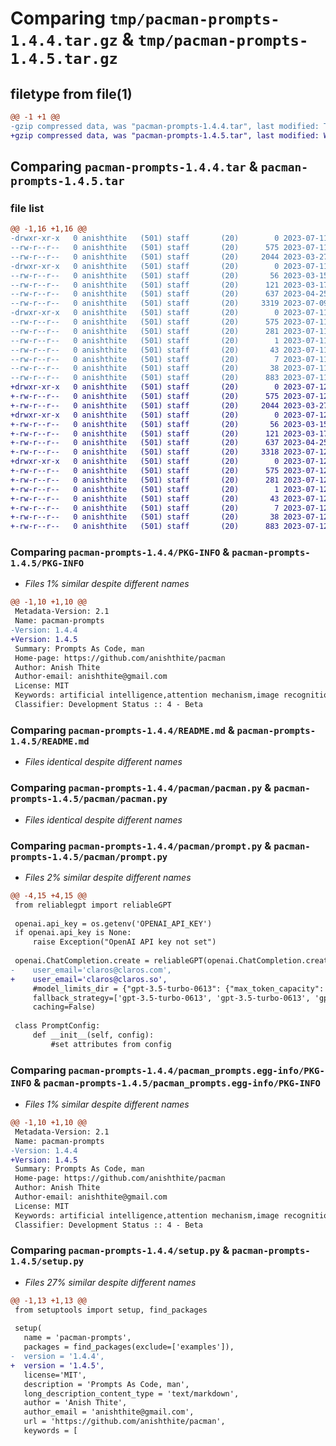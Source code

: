 # Comparing `tmp/pacman-prompts-1.4.4.tar.gz` & `tmp/pacman-prompts-1.4.5.tar.gz`

## filetype from file(1)

```diff
@@ -1 +1 @@
-gzip compressed data, was "pacman-prompts-1.4.4.tar", last modified: Tue Jul 11 18:39:14 2023, max compression
+gzip compressed data, was "pacman-prompts-1.4.5.tar", last modified: Wed Jul 12 18:18:14 2023, max compression
```

## Comparing `pacman-prompts-1.4.4.tar` & `pacman-prompts-1.4.5.tar`

### file list

```diff
@@ -1,16 +1,16 @@
-drwxr-xr-x   0 anishthite   (501) staff       (20)        0 2023-07-11 18:39:14.054155 pacman-prompts-1.4.4/
--rw-r--r--   0 anishthite   (501) staff       (20)      575 2023-07-11 18:39:14.053985 pacman-prompts-1.4.4/PKG-INFO
--rw-r--r--   0 anishthite   (501) staff       (20)     2044 2023-03-27 18:03:15.000000 pacman-prompts-1.4.4/README.md
-drwxr-xr-x   0 anishthite   (501) staff       (20)        0 2023-07-11 18:39:14.053026 pacman-prompts-1.4.4/pacman/
--rw-r--r--   0 anishthite   (501) staff       (20)       56 2023-03-15 16:30:00.000000 pacman-prompts-1.4.4/pacman/__init__.py
--rw-r--r--   0 anishthite   (501) staff       (20)      121 2023-03-17 18:53:13.000000 pacman-prompts-1.4.4/pacman/file_utils.py
--rw-r--r--   0 anishthite   (501) staff       (20)      637 2023-04-25 19:15:29.000000 pacman-prompts-1.4.4/pacman/pacman.py
--rw-r--r--   0 anishthite   (501) staff       (20)     3319 2023-07-09 00:33:44.000000 pacman-prompts-1.4.4/pacman/prompt.py
-drwxr-xr-x   0 anishthite   (501) staff       (20)        0 2023-07-11 18:39:14.053800 pacman-prompts-1.4.4/pacman_prompts.egg-info/
--rw-r--r--   0 anishthite   (501) staff       (20)      575 2023-07-11 18:39:14.000000 pacman-prompts-1.4.4/pacman_prompts.egg-info/PKG-INFO
--rw-r--r--   0 anishthite   (501) staff       (20)      281 2023-07-11 18:39:14.000000 pacman-prompts-1.4.4/pacman_prompts.egg-info/SOURCES.txt
--rw-r--r--   0 anishthite   (501) staff       (20)        1 2023-07-11 18:39:14.000000 pacman-prompts-1.4.4/pacman_prompts.egg-info/dependency_links.txt
--rw-r--r--   0 anishthite   (501) staff       (20)       43 2023-07-11 18:39:14.000000 pacman-prompts-1.4.4/pacman_prompts.egg-info/requires.txt
--rw-r--r--   0 anishthite   (501) staff       (20)        7 2023-07-11 18:39:14.000000 pacman-prompts-1.4.4/pacman_prompts.egg-info/top_level.txt
--rw-r--r--   0 anishthite   (501) staff       (20)       38 2023-07-11 18:39:14.054237 pacman-prompts-1.4.4/setup.cfg
--rw-r--r--   0 anishthite   (501) staff       (20)      883 2023-07-11 18:39:04.000000 pacman-prompts-1.4.4/setup.py
+drwxr-xr-x   0 anishthite   (501) staff       (20)        0 2023-07-12 18:18:14.357464 pacman-prompts-1.4.5/
+-rw-r--r--   0 anishthite   (501) staff       (20)      575 2023-07-12 18:18:14.357297 pacman-prompts-1.4.5/PKG-INFO
+-rw-r--r--   0 anishthite   (501) staff       (20)     2044 2023-03-27 18:03:15.000000 pacman-prompts-1.4.5/README.md
+drwxr-xr-x   0 anishthite   (501) staff       (20)        0 2023-07-12 18:18:14.355899 pacman-prompts-1.4.5/pacman/
+-rw-r--r--   0 anishthite   (501) staff       (20)       56 2023-03-15 16:30:00.000000 pacman-prompts-1.4.5/pacman/__init__.py
+-rw-r--r--   0 anishthite   (501) staff       (20)      121 2023-03-17 18:53:13.000000 pacman-prompts-1.4.5/pacman/file_utils.py
+-rw-r--r--   0 anishthite   (501) staff       (20)      637 2023-04-25 19:15:29.000000 pacman-prompts-1.4.5/pacman/pacman.py
+-rw-r--r--   0 anishthite   (501) staff       (20)     3318 2023-07-12 17:48:30.000000 pacman-prompts-1.4.5/pacman/prompt.py
+drwxr-xr-x   0 anishthite   (501) staff       (20)        0 2023-07-12 18:18:14.357062 pacman-prompts-1.4.5/pacman_prompts.egg-info/
+-rw-r--r--   0 anishthite   (501) staff       (20)      575 2023-07-12 18:18:14.000000 pacman-prompts-1.4.5/pacman_prompts.egg-info/PKG-INFO
+-rw-r--r--   0 anishthite   (501) staff       (20)      281 2023-07-12 18:18:14.000000 pacman-prompts-1.4.5/pacman_prompts.egg-info/SOURCES.txt
+-rw-r--r--   0 anishthite   (501) staff       (20)        1 2023-07-12 18:18:14.000000 pacman-prompts-1.4.5/pacman_prompts.egg-info/dependency_links.txt
+-rw-r--r--   0 anishthite   (501) staff       (20)       43 2023-07-12 18:18:14.000000 pacman-prompts-1.4.5/pacman_prompts.egg-info/requires.txt
+-rw-r--r--   0 anishthite   (501) staff       (20)        7 2023-07-12 18:18:14.000000 pacman-prompts-1.4.5/pacman_prompts.egg-info/top_level.txt
+-rw-r--r--   0 anishthite   (501) staff       (20)       38 2023-07-12 18:18:14.357504 pacman-prompts-1.4.5/setup.cfg
+-rw-r--r--   0 anishthite   (501) staff       (20)      883 2023-07-12 18:18:08.000000 pacman-prompts-1.4.5/setup.py
```

### Comparing `pacman-prompts-1.4.4/PKG-INFO` & `pacman-prompts-1.4.5/PKG-INFO`

 * *Files 1% similar despite different names*

```diff
@@ -1,10 +1,10 @@
 Metadata-Version: 2.1
 Name: pacman-prompts
-Version: 1.4.4
+Version: 1.4.5
 Summary: Prompts As Code, man
 Home-page: https://github.com/anishthite/pacman
 Author: Anish Thite
 Author-email: anishthite@gmail.com
 License: MIT
 Keywords: artificial intelligence,attention mechanism,image recognition
 Classifier: Development Status :: 4 - Beta
```

### Comparing `pacman-prompts-1.4.4/README.md` & `pacman-prompts-1.4.5/README.md`

 * *Files identical despite different names*

### Comparing `pacman-prompts-1.4.4/pacman/pacman.py` & `pacman-prompts-1.4.5/pacman/pacman.py`

 * *Files identical despite different names*

### Comparing `pacman-prompts-1.4.4/pacman/prompt.py` & `pacman-prompts-1.4.5/pacman/prompt.py`

 * *Files 2% similar despite different names*

```diff
@@ -4,15 +4,15 @@
 from reliablegpt import reliableGPT
 
 openai.api_key = os.getenv('OPENAI_API_KEY')
 if openai.api_key is None:
     raise Exception("OpenAI API key not set")
 
 openai.ChatCompletion.create = reliableGPT(openai.ChatCompletion.create,
-    user_email='claros@claros.com',
+    user_email='claros@claros.so',
     #model_limits_dir = {"gpt-3.5-turbo-0613": {"max_token_capacity": 90000, "max_request_capacity": 3500}},
     fallback_strategy=['gpt-3.5-turbo-0613', 'gpt-3.5-turbo-0613', 'gpt-3.5-turbo', 'gpt-3.5-turbo-16k'],
     caching=False)
 
 class PromptConfig:
     def __init__(self, config):
         #set attributes from config
```

### Comparing `pacman-prompts-1.4.4/pacman_prompts.egg-info/PKG-INFO` & `pacman-prompts-1.4.5/pacman_prompts.egg-info/PKG-INFO`

 * *Files 1% similar despite different names*

```diff
@@ -1,10 +1,10 @@
 Metadata-Version: 2.1
 Name: pacman-prompts
-Version: 1.4.4
+Version: 1.4.5
 Summary: Prompts As Code, man
 Home-page: https://github.com/anishthite/pacman
 Author: Anish Thite
 Author-email: anishthite@gmail.com
 License: MIT
 Keywords: artificial intelligence,attention mechanism,image recognition
 Classifier: Development Status :: 4 - Beta
```

### Comparing `pacman-prompts-1.4.4/setup.py` & `pacman-prompts-1.4.5/setup.py`

 * *Files 27% similar despite different names*

```diff
@@ -1,13 +1,13 @@
 from setuptools import setup, find_packages
 
 setup(
   name = 'pacman-prompts',
   packages = find_packages(exclude=['examples']),
-  version = '1.4.4',
+  version = '1.4.5',
   license='MIT',
   description = 'Prompts As Code, man',
   long_description_content_type = 'text/markdown',
   author = 'Anish Thite',
   author_email = 'anishthite@gmail.com',
   url = 'https://github.com/anishthite/pacman',
   keywords = [
```

